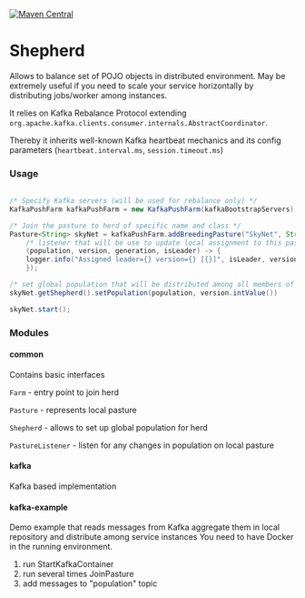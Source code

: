 [![Maven Central](https://maven-badges.herokuapp.com/maven-central/com.playtika.shepherd/shepherd-parent/badge.svg)](https://maven-badges.herokuapp.com/maven-central/com.playtika.shepherd/shepherd-parent)

# Shepherd
Allows to balance set of POJO objects in distributed environment. 
May be extremely useful if you need to scale your service horizontally by distributing jobs/worker among instances.

It relies on Kafka Rebalance Protocol extending `org.apache.kafka.clients.consumer.internals.AbstractCoordinator`.

Thereby it inherits well-known Kafka heartbeat mechanics and its config parameters (`heartbeat.interval.ms`, `session.timeout.ms`) 

### Usage

```java
     
/* Specify Kafka servers (will be used for rebalance only) */
KafkaPushFarm kafkaPushFarm = new KafkaPushFarm(kafkaBootstrapServers);

/* Join the pasture to herd of specific name and class */
Pasture<String> skyNet = kafkaPushFarm.addBreedingPasture("SkyNet", String.class,
    /* listener that will be use to update local assignment to this pasture */
    (population, version, generation, isLeader) -> {
    logger.info("Assigned leader={} version={} [{}]", isLeader, version, population);
    });

/* set global population that will be distributed among all members of this herd */
skyNet.getShepherd().setPopulation(population, version.intValue())

skyNet.start();
```

### Modules

#### common
Contains basic interfaces

`Farm` - entry point to join herd

`Pasture` - represents local pasture

`Shepherd` - allows to set up global population for herd

`PastureListener` - listen for any changes in population on local pasture

#### kafka
Kafka based implementation 

#### kafka-example
Demo example that reads messages from Kafka aggregate them in local repository and distribute among service instances
You need to have Docker in the running environment.
1. run StartKafkaContainer
2. run several times JoinPasture
3. add messages to "population" topic